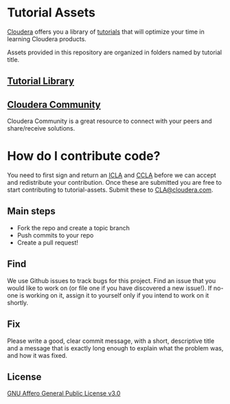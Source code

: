 # Tutorial Assets

[Cloudera](https://www.cloudera.com/) offers you a library of [tutorials](https://www.cloudera.com/tutorials.html?utm_source=mktg-community&utm_medium=github) that will optimize your time in learning Cloudera products.

Assets provided in this repository are organized in folders named by tutorial title.

## [Tutorial Library](https://www.cloudera.com/tutorials.html?utm_source=mktg-community&utm_medium=github)

## [Cloudera Community](https://community.cloudera.com/)

Cloudera Community is a great resource to connect with your peers and share/receive solutions.

# How do I contribute code?
You need to first sign and return an
[ICLA](https://github.com/cloudera/tutorial-assets/blob/master/icla/Cloudera_ICLA_25APR2018.pdf)
and
[CCLA](https://github.com/cloudera/tutorial-assets/blob/master/icla/Cloudera_CCLA_25APR2018.pdf)
before we can accept and redistribute your contribution. Once these are submitted you are
free to start contributing to tutorial-assets. Submit these to CLA@cloudera.com.

## Main steps
* Fork the repo and create a topic branch
* Push commits to your repo
* Create a pull request!

## Find
We use Github issues to track bugs for this project. Find an issue that you would like to
work on (or file one if you have discovered a new issue!). If no-one is working on it,
assign it to yourself only if you intend to work on it shortly.

## Fix

Please write a good, clear commit message, with a short, descriptive title and
a message that is exactly long enough to explain what the problem was, and how it was
fixed.

License
-----------
[GNU Affero General Public License v3.0](https://github.com/cloudera/tutorial-assets/blob/main/LICENSE.txt)